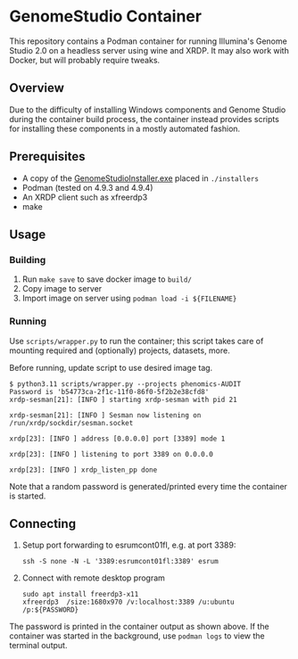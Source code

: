 # GenomeStudio Container

This repository contains a Podman container for running Illumina's Genome Studio
2.0 on a headless server using wine and XRDP. It may also work with Docker, but
will probably require tweaks.

## Overview

Due to the difficulty of installing Windows components and Genome Studio during
the container build process, the container instead provides scripts for
installing these components in a mostly automated fashion.

## Prerequisites

* A copy of the [GenomeStudioInstaller.exe](https://emea.support.illumina.com/downloads/genomestudio-2-0.html) placed in `./installers`
* Podman (tested on 4.9.3 and 4.9.4)
* An XRDP client such as xfreerdp3
* make

## Usage

### Building

1. Run `make save` to save docker image to `build/`
2. Copy image to server
3. Import image on server using `podman load -i ${FILENAME}`

### Running

Use `scripts/wrapper.py` to run the container; this script takes care of mounting required and (optionally) projects, datasets, more.

Before running, update script to use desired image tag.

```console
$ python3.11 scripts/wrapper.py --projects phenomics-AUDIT
Password is 'b54773ca-2f1c-11f0-86f0-5f2b2e38cfd8'
xrdp-sesman[21]: [INFO ] starting xrdp-sesman with pid 21

xrdp-sesman[21]: [INFO ] Sesman now listening on /run/xrdp/sockdir/sesman.socket

xrdp[23]: [INFO ] address [0.0.0.0] port [3389] mode 1

xrdp[23]: [INFO ] listening to port 3389 on 0.0.0.0

xrdp[23]: [INFO ] xrdp_listen_pp done
```

Note that a random password is generated/printed every time the container is started.

## Connecting

1. Setup port forwarding to esrumcont01fl, e.g. at port 3389:

   ```console
   ssh -S none -N -L '3389:esrumcont01fl:3389' esrum
   ```

2. Connect with remote desktop program

   ```console
   sudo apt install freerdp3-x11
   xfreerdp3  /size:1680x970 /v:localhost:3389 /u:ubuntu /p:${PASSWORD}
   ```

The password is printed in the container output as shown above. If the container
was started in the background, use `podman logs` to view the terminal output.
